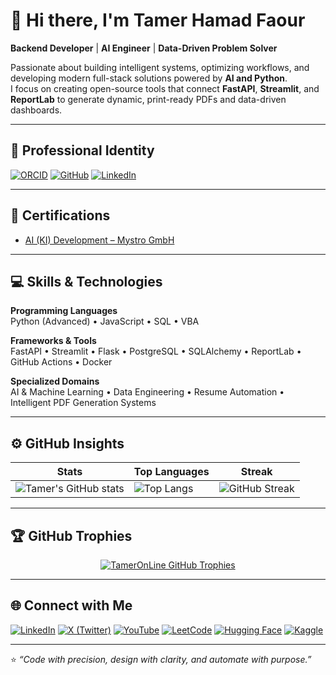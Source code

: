 # 👋 Hi there, I'm Tamer Hamad Faour

**Backend Developer** | **AI Engineer** | **Data-Driven Problem Solver**

Passionate about building intelligent systems, optimizing workflows, and developing modern full-stack solutions powered by **AI and Python**.  
I focus on creating open-source tools that connect **FastAPI**, **Streamlit**, and **ReportLab** to generate dynamic, print-ready PDFs and data-driven dashboards.

---

## 🪪 Professional Identity

[![ORCID](https://img.shields.io/badge/ORCID-0009--0009--3002--1770-brightgreen?logo=orcid&logoColor=white)](https://orcid.org/0009-0009-3002-1770)
[![GitHub](https://img.shields.io/badge/GitHub-TamerOnLine-181717?logo=github)](https://github.com/TamerOnLine)
[![LinkedIn](https://img.shields.io/badge/LinkedIn-Profile-blue?logo=linkedin)](https://linkedin.com/in/tameronline)


---

## 🧠 Certifications

- [AI (KI) Development – Mystro GmbH](https://sway.cloud.microsoft/BVRyxoeaThCBbIsR)

---

## 💻 Skills & Technologies

**Programming Languages**  
Python (Advanced) • JavaScript • SQL • VBA  

**Frameworks & Tools**  
FastAPI • Streamlit • Flask • PostgreSQL • SQLAlchemy • ReportLab • GitHub Actions • Docker  

**Specialized Domains**  
AI & Machine Learning • Data Engineering • Resume Automation • Intelligent PDF Generation Systems  

---

## ⚙️ GitHub Insights

| **Stats** | **Top Languages** | **Streak** |
|------------|-------------------|-------------|
| ![Tamer's GitHub stats](https://github-readme-stats.vercel.app/api?username=TamerOnLine&show_icons=true&theme=github_dark_dimmed&hide_border=true&include_all_commits=true) | ![Top Langs](https://github-readme-stats.vercel.app/api/top-langs/?username=TamerOnLine&layout=compact&theme=github_dark_dimmed&hide_border=true) | ![GitHub Streak](https://github-readme-streak-stats.herokuapp.com/?user=TamerOnLine&theme=github-dark-dimmed&hide_border=true) |

---

## 🏆 GitHub Trophies

<p align="center">
  <a href="https://github.com/ryo-ma/github-profile-trophy">
    <img src="https://github-profile-trophy.vercel.app/?username=TamerOnLine&theme=github_dark_dimmed&no-frame=true&no-bg=true&margin-w=12&margin-h=12&row=2&column=4&title=Joined2020,Repositories,Commits,Followers,Issues,Experience,PullRequest,Stars" alt="TamerOnLine GitHub Trophies"/>
  </a>
</p>

---

## 🌐 Connect with Me

[![LinkedIn](https://img.shields.io/badge/LinkedIn-TamerOnLine-blue?style=flat-square&logo=linkedin)](https://linkedin.com/in/tameronline)
[![X (Twitter)](https://img.shields.io/badge/X-@denkegewinnen-black?style=flat-square&logo=x)](https://x.com/denkegewinnen)
[![YouTube](https://img.shields.io/badge/YouTube-@MystroTamer-red?style=flat-square&logo=youtube)](https://www.youtube.com/@mystrotamer)
[![LeetCode](https://img.shields.io/badge/LeetCode-TamerOnLine-orange?style=flat-square&logo=leetcode)](https://leetcode.com/u/TamerOnLine/)
[![Hugging Face](https://img.shields.io/badge/HuggingFace-TamerOnLine-yellow?style=flat-square&logo=huggingface)](https://huggingface.co/TamerOnLine)
[![Kaggle](https://img.shields.io/badge/Kaggle-TamerOnLine-blue?style=flat-square&logo=kaggle)](https://www.kaggle.com/tameronline)

---

⭐ *“Code with precision, design with clarity, and automate with purpose.”*
